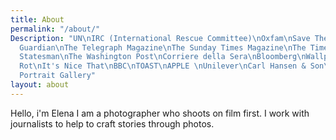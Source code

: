 ```yaml
---
title: About
permalink: "/about/"
Description: "UN\nIRC (International Rescue Committee)\nOxfam\nSave The Children\nWaterAid\nThe
  Guardian\nThe Telegraph Magazine\nThe Sunday Times Magazine\nThe Times\nThe New
  Statesman\nThe Washington Post\nCorriere della Sera\nBloomberg\nWallpaper\\*\nMonocle\nRakesprogress\nNoble
  Rot\nIt's Nice That\nBBC\nTOAST\nAPPLE \nUnilever\nCarl Hansen & Son\nPUBLISHERS:\nBloomsbury\nPenguin\nOctopus\nNational
  Portrait Gallery"
layout: about
---
```


Hello, i'm Elena I am a photographer who shoots on film first. I work with journalists to help to craft stories through photos. 